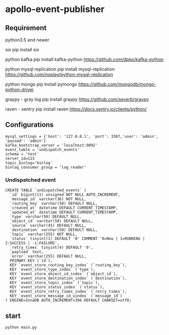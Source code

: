 # apollo-event-publisher

## Requirement
python3.5 and newer

six
pip install six

python kafka
pip install kafka-python
https://github.com/dpkp/kafka-python

python mysql replication
pip install mysql-replication
https://github.com/noplay/python-mysql-replication

python mongo
pip install pymongo
https://github.com/mongodb/mongo-python-driver 

graypy - gray log
pip install graypy
https://github.com/severb/graypy

raven - sentry
pip install raven
https://docs.sentry.io/clients/python/

## Configurations
```
mysql_settings = {'host': '127.0.0.1', 'port': 3307,'user': 'admin', 'passwd': 'admin'}
kafka_bootstrap_server = 'localhost:9092'
event_table = 'undispatch_events'
schema = 'test'
server_id=123
topic_binlog='binlog'
binlog_consumer_group = 'log_reader'
```

### Undispatched event

```
CREATE TABLE `undispatched_events` (
  `id` bigint(11) unsigned NOT NULL AUTO_INCREMENT,
  `message_id` varchar(36) NOT NULL,
  `routing_key` varchar(50) DEFAULT NULL,
  `created_at` datetime DEFAULT CURRENT_TIMESTAMP,
  `updated_at` datetime DEFAULT CURRENT_TIMESTAMP,
  `type` varchar(50) DEFAULT NULL,
  `object_id` varchar(50) DEFAULT NULL,
  `source` varchar(45) DEFAULT NULL,
  `destination` varchar(50) DEFAULT NULL,
  `topic` varchar(255) NOT NULL,
  `status` tinyint(1) DEFAULT '0' COMMENT '0=New | 1=RUNNING | 2:SUCCESS | -1:FAILURE',
  `retry_times` tinyint(4) DEFAULT '0',
  `payload` text,
  `error` varchar(255) DEFAULT NULL,
  PRIMARY KEY (`id`),
  KEY `event_store_routing_key_index` (`routing_key`),
  KEY `event_store_type_index` (`type`),
  KEY `event_store_object_id_index` (`object_id`),
  KEY `event_store_destination_index` (`destination`),
  KEY `event_store_topic_index` (`topic`),
  KEY `event_store_status_index` (`status`),
  KEY `event_store_retry_times_index` (`retry_times`),
  KEY `event_store_message_id_uindex` (`message_id`)
) ENGINE=InnoDB AUTO_INCREMENT=396 DEFAULT CHARSET=utf8;

```

## start 
```
python main.py
```